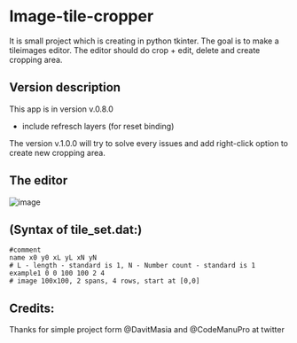 # Image-tile-cropper
It is small project which is creating in python tkinter. The goal is to make a tileimages editor. The editor should do crop + edit, delete and create cropping area.
## Version description
This app is in version v.0.8.0
- include refresch layers (for reset binding)

The version v.1.0.0 will try to solve every issues and add right-click option to create new cropping area.  

## The editor
![image](https://user-images.githubusercontent.com/76277379/144668810-923f52e6-5819-4791-88bc-d3c3145ffba0.png)

## (Syntax of tile_set.dat:)
```
#comment
name x0 y0 xL yL xN yN
# L - length - standard is 1, N - Number count - standard is 1
example1 0 0 100 100 2 4 
# image 100x100, 2 spans, 4 rows, start at [0,0]
```


## Credits: 
Thanks for simple project form @DavitMasia and @CodeManuPro at twitter
